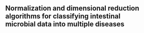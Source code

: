 ## Normalization and dimensional reduction algorithms for classifying intestinal <br>microbial data into multiple diseases

